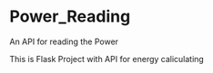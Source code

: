 # Power_Reading
An API for reading the Power

This is Flask Project with API for energy caliculating
